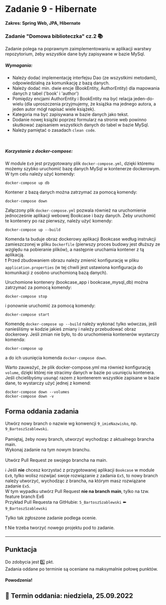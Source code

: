 # Zadanie 9 - Hibernate
#### Zakres: Spring Web, JPA, Hibernate

### Zadanie "Domowa biblioteczka" cz.2  :books:

Zadanie polega na poprawnym zaimplementowaniu w aplikacji warstwy repozytorium, żeby wszystkie dane były zapisywane w bazie MySql.


##### Wymagania:
   - Należy dodać implementację interfejsu Dao (ze wszystkimi metodami), odpowiedzialną za komunikację z bazą danych.
   - Należy dodać min. dwie encje (BookEntity, AuthorEntity) dla mapowania danych z tabel ('book' i 'author')
   - Pomiędzy encjami AuthorEntity i BookEntity ma być relacja jeden-do-wielu (dla uproszczenia przyjmujemy, że książka ma jednego autora, a jeden autor mógł napisać wiele książek).
   - Kategoria ma być zapisywana w bazie danych jako tekst.
   - Dodanie nowej książki poprzez formularz na stronie web powinno skutkować zapisaniem wszystkich danych do tabel w bazie MySql.
   - Należy pamiętać o zasadach `clean code`.
   
<br/>

##### Korzystanie z docker-compose:
W module `Ex9` jest przygotowany plik `docker-compose.yml`, dzięki któremu możemy szybko uruchomić bazę danych MySql 
w kontenerze dockerowym. W tym celu należy użyć komendy:
```
docker-compose up db
```
Kontener z bazą danych można zatrzymać za pomocą komendy:
```
docker-compose down
```

Załączony plik `docker-compose.yml` pozwala również na uruchomienie jednocześnie aplikacji webowej Bookcase i bazy danych. Żeby uruchomić te kontenery po raz pierwszy, należy użyć komendy:
```
docker-compose up --build
```
Komenda ta buduje obraz dockerowy aplikacji Bookcase według instrukcji zamieszczonej w pliku `Dockerfile` (pierwszy proces budowy jest dłuższy ze względu na pobieranie plików), a następnie uruchamia kontener z tą aplikacją.  
:heavy_exclamation_mark: Przed zbudowaniem obrazu należy zmienić konfigurację w pliku `application.properties` (w tej chwili jest ustawiona konfiguracja do komunikacji z osobno uruchomioną bazą danych).  

Uruchomione kontenery (bookcase_app i bookcase_mysql_db) można zatrzymać za pomocą komendy:
```
docker-compose stop
```
i ponownie uruchomić za pomocą komendy:
```
docker-compose start
```
Komendę `docker-compose up --build` należy wykonać tylko wówczas, jeśli nanieśliśmy w kodzie jakieś zmiany i należy przebudować obraz dockerowy.
Jeśli zmian nie było, to do uruchomienia kontenerów wystarczy komenda:
```
docker-compose up
```
a do ich usunięcia komenda `docker-compose down`.

Warto zauważyć, że plik docker-compose.yml ma również konfigurację `volume`, dzięki której nie stracimy danych w bazie po usunięciu kontenera.
Jeśli chcielibyśmy usunąć razem z kontenerem wszystkie zapisane w bazie dane, to wystarczy użyć jednej z komend:
```
docker-compose down --volumes
docker-compose down -v
```

## Forma oddania zadania
Utwórz nowy branch o nazwie wg konwencji `9_imieNazwisko`, np. `9_BartoszSzablewski`.<br/>  
Pamiętaj, żeby nowy branch, utworzyć wychodząc z aktualnego brancha main.   
Wykonaj zadanie na tym nowym branchu. <br/>   
Utwórz Pull Request ze swojego brancha na main. <br/>   

:information_source: Jeśli **nie** chcesz korzystać z przygotowanej aplikacji `Bookcase` w module `Ex9`, tylko 
wolisz rozwijać swoje rozwiązanie z zadania `Ex5`, to nowy branch należy utworzyć, wychodząc z brancha, na którym 
masz rozwiązane zadanie `Ex5`.  
W tym wypadku utwórz Pull Request **nie na branch main**, tylko na tzw. feature branch Ex6  
Przykład Pull Requesta na GitHubie: `5_BartoszSzablewski` :arrow_left: `9_BartoszSzablewski`

Tylko tak zgłoszone zadanie podlega ocenie.  


:heavy_exclamation_mark: Nie trzeba tworzyć nowego projektu pod to zadanie.  


---

## Punktacja

Do zdobycia jest :five: pkt.  
Zadania oddane po terminie są oceniane na maksymalnie połowę punktów.

#### Powodzenia!

## :calendar: Termin oddania: niedziela, 25.09.2022
